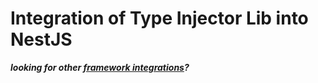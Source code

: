 # Integration of Type Injector Lib into NestJS
***looking for other [framework integrations](../README.md)?***  

